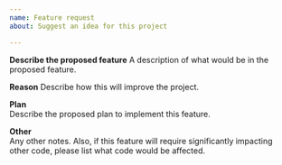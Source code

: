 ```yaml
---
name: Feature request
about: Suggest an idea for this project

---
```


**Describe the proposed feature**
A description of what would be in the proposed feature.

**Reason**
Describe how this will improve the project.  
  
**Plan**  
Describe the proposed plan to implement this feature.  

**Other**  
Any other notes. Also, if this feature will require significantly impacting other code, please list what code would be affected.
